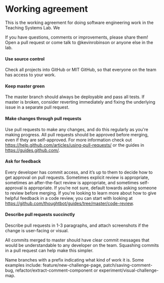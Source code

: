 # Working agreement
This is the working agreement for doing software engineering work in the Teaching Systems Lab.  We

If you have questions, comments or improvements, please share them!  Open a pull request or come talk to @kevinrobinson or anyone else in the lab.

#### Use source control
Check all projects into GitHub or MIT GitHub, so that everyone on the team has access to your work.

#### Keep master green
The master branch should always be deployable and pass all tests.  If master is broken, consider reverting immediately and fixing the underlying issue in a separate pull request.

#### Make changes through pull requests
Use pull requests to make any changes, and do this regularly as you're making progress.  All pull requests should be approved before merging, even if they are self-approved.  For more information check out https://help.github.com/articles/using-pull-requests/ or the guides in https://guides.github.com/.

#### Ask for feedback
Every developer has commit access, and it’s up to them to decide how to get approval on pull requests.  Sometimes explicit review is appropriate, sometimes an after-the-fact review is appropriate, and sometimes self-approval is appropriate.  If you’re not sure, default towards asking someone to review before merging.
If you're looking to learn more about how to give helpful feedback in a code review, you can start with looking at https://github.com/thoughtbot/guides/tree/master/code-review.

#### Describe pull requests succinctly
Describe pull requests in 1-3 paragraphs, and attach screenshots if the change is user-facing or visual.

All commits merged to master should have clear commit messages that would be understandable to any developer on the team.  Squashing commits in a pull request can help make this simpler.

Name branches with a prefix indicating what kind of work it is.  Some examples include: feature/new-challenge-page, patch/saving-comment-bug,  refactor/extract-comment-component or experiment/visual-challenge-map.
